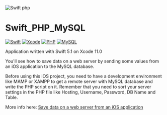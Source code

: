 ![Swift php](https://user-images.githubusercontent.com/43349628/66217504-ba4d0180-e6c7-11e9-8f2b-e1715c0867c8.jpg)
# Swift_PHP_MySQL
[![Swift](https://img.shields.io/badge/Swift-5.1-orange.svg)](https://swift.org)
[![Xcode](https://img.shields.io/badge/Xcode-11.0-blue.svg)](https://developer.apple.com/xcode)
[![PHP](https://img.shields.io/static/v1?label=PHP&message=^7.1.3&color=blueviolet)](https://www.php.net/)
[![MySQL](https://img.shields.io/static/v1?label=MySQL&message=8.0&color=yellow)](https://www.php.net/)



Application written with Swift 5.1 on Xcode 11.0

You'll see how to save data on a web server by sending some values from an iOS application to the MySQL database.

Before using this iOS project, you need to have a development environment like MAMP or XAMPP to get a remote server with MySQL database and write the PHP script on it.
Remember that you need to sort your server settings in the PHP file like Hosting, Username, Password, DB Name and Table.

More info here: [Save data on a web server from an iOS application](https://medium.com/@jkdory83/save-data-on-a-web-server-from-an-ios-application-d1d35196f65b)
